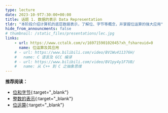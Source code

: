 ```yaml
---
type: lecture
date: 2023-10-9T7:30:00+00:00
title: 话题 1. 数据的表示 Data Representation
tldr: "本阶段介绍计算机的底层数据表示，了解位、字节等概念，并掌握位运算的强大应用"
hide_from_announcments: false
# thumbnail: /static_files/presentations/lec.jpg
links:
    - url: https://www.cctalk.com/v/16971590102045?xh_fshareuid=0
      name: 位运算及其应用
    # - url: https://www.bilibili.com/video/BV1Wu411376H/
    #   name: C 语言及 GCC 编译
    # - url: https://www.bilibili.com/video/BV1py4y1F7UB/
    #   name: 从 C++ 到 C 之抽象思维
---
```


**推荐阅读：**

- [位和字节](/reader/topic_1/num_base.html){:target="_blank"}
- [整数的表示](/reader/topic_1/int_rep.html){:target="_blank"}
- [位运算](/reader/topic_1/bitwise.html){:target="_blank"}
